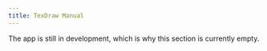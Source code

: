 ```yaml
---
title: TexDraw Manual
---
```


The app is still in development, which is why this section is currently empty.